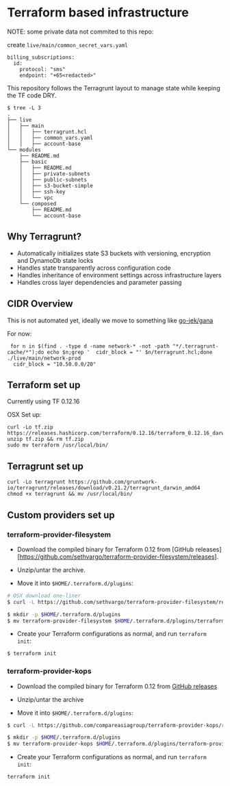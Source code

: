 # Terraform based infrastructure

NOTE: some private data not commited to this repo:

create `live/main/common_secret_vars.yaml`

```
billing_subscriptions:
  id: 
    protocol: "sms"
    endpoint: "+65<redacted>"
```

This repository follows the Terragrunt layout to manage state while keeping the TF code DRY.

```
$ tree -L 3
.
├── live
│   ├── main
│   │   ├── terragrunt.hcl
│   │   ├── common_vars.yaml
│   │   ├── account-base
└── modules
    ├── README.md
    ├── basic
    │   ├── README.md
    │   ├── private-subnets
    │   ├── public-subnets
    │   ├── s3-bucket-simple
    │   ├── ssh-key
    │   └── vpc
    └── composed
        ├── README.md
        └── account-base
```

## Why Terragrunt?

- Automatically initializes state S3 buckets with versioning, encryption and DynamoDb state locks
- Handles state transparently across configuration code
- Handles inheritance of environment settings across infrastructure layers
- Handles cross layer dependencies and parameter passing

## CIDR Overview

This is not automated yet, ideally we move to something like [go-jek/gana](https://blog.gojekengineering.com/gana-a-solution-to-keep-up-with-scale-e4bbe7561960)

For now:

```
 for n in $(find . -type d -name network-* -not -path "*/.terragrunt-cache/*");do echo $n;grep '  cidr_block = "' $n/terragrunt.hcl;done
./live/main/network-prod
  cidr_block = "10.50.0.0/20"
```

## Terraform set up

Currently using TF 0.12.16

OSX Set up:

```
curl -Lo tf.zip https://releases.hashicorp.com/terraform/0.12.16/terraform_0.12.16_darwin_amd64.zip
unzip tf.zip && rm tf.zip
sudo mv terraform /usr/local/bin/
```


## Terragrunt set up

```
curl -Lo terragrunt https://github.com/gruntwork-io/terragrunt/releases/download/v0.21.2/terragrunt_darwin_amd64
chmod +x terragrunt && mv /usr/local/bin/
```

## Custom providers set up

### terraform-provider-filesystem

- Download the compiled binary for Terraform 0.12 from [GitHub releases][https://github.com/sethvargo/terraform-provider-filesystem/releases].

- Unzip/untar the archive.

- Move it into `$HOME/.terraform.d/plugins`:

```sh
# OSX download one-liner
$ curl -L https://github.com/sethvargo/terraform-provider-filesystem/releases/download/v0.1.1/darwin_amd64.tgz | tar -xzf -

$ mkdir -p $HOME/.terraform.d/plugins
$ mv terraform-provider-filesystem $HOME/.terraform.d/plugins/terraform-provider-filesystem
```

- Create your Terraform configurations as normal, and run `terraform init`:

```sh
$ terraform init
```

### terraform-provider-kops

- Download the compiled binary for Terraform 0.12 from [GitHub releases](https://github.com/compareasiagroup/terraform-provider-kops/releases/tag/0.1.0)

- Unzip/untar the archive

- Move it into `$HOME/.terraform.d/plugins`:

```sh
$ curl -L https://github.com/compareasiagroup/terraform-provider-kops/releases/download/0.1.0/terraform-provider-kops_0.1.0_darwin_amd64.tgz | tar -xzf -

$ mkdir -p $HOME/.terraform.d/plugins
$ mv terraform-provider-kops $HOME/.terraform.d/plugins/terraform-provider-kops
```

- Create your Terraform configurations as normal, and run `terraform init`:

```sh
terraform init
```
